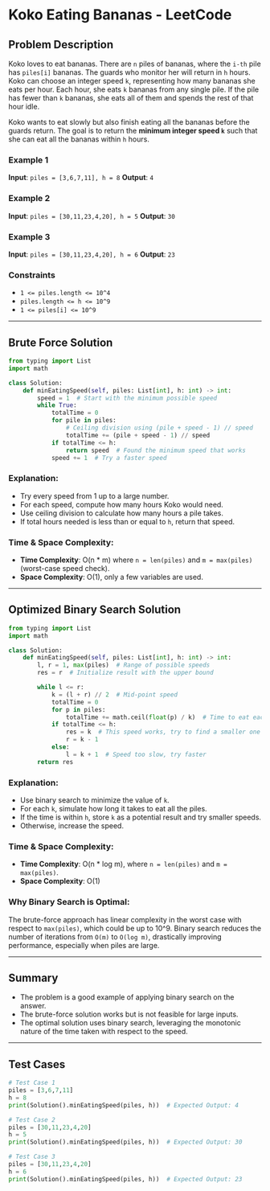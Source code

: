 # Koko Eating Bananas - LeetCode

## Problem Description

Koko loves to eat bananas. There are `n` piles of bananas, where the `i-th` pile has `piles[i]` bananas. The guards who monitor her will return in `h` hours. Koko can choose an integer speed `k`, representing how many bananas she eats per hour. Each hour, she eats `k` bananas from any single pile. If the pile has fewer than `k` bananas, she eats all of them and spends the rest of that hour idle.

Koko wants to eat slowly but also finish eating all the bananas before the guards return. The goal is to return the **minimum integer speed `k`** such that she can eat all the bananas within `h` hours.

### Example 1

**Input**: `piles = [3,6,7,11], h = 8`
**Output**: `4`

### Example 2

**Input**: `piles = [30,11,23,4,20], h = 5`
**Output**: `30`

### Example 3

**Input**: `piles = [30,11,23,4,20], h = 6`
**Output**: `23`

### Constraints

* `1 <= piles.length <= 10^4`
* `piles.length <= h <= 10^9`
* `1 <= piles[i] <= 10^9`

---

## Brute Force Solution

```python
from typing import List
import math

class Solution:
    def minEatingSpeed(self, piles: List[int], h: int) -> int:
        speed = 1  # Start with the minimum possible speed
        while True:
            totalTime = 0
            for pile in piles:
                # Ceiling division using (pile + speed - 1) // speed
                totalTime += (pile + speed - 1) // speed
            if totalTime <= h:
                return speed  # Found the minimum speed that works
            speed += 1  # Try a faster speed
```

### Explanation:

* Try every speed from 1 up to a large number.
* For each speed, compute how many hours Koko would need.
* Use ceiling division to calculate how many hours a pile takes.
* If total hours needed is less than or equal to `h`, return that speed.

### Time & Space Complexity:

* **Time Complexity**: O(n \* m) where `n = len(piles)` and `m = max(piles)` (worst-case speed check).
* **Space Complexity**: O(1), only a few variables are used.

---

## Optimized Binary Search Solution

```python
from typing import List
import math

class Solution:
    def minEatingSpeed(self, piles: List[int], h: int) -> int:
        l, r = 1, max(piles)  # Range of possible speeds
        res = r  # Initialize result with the upper bound

        while l <= r:
            k = (l + r) // 2  # Mid-point speed
            totalTime = 0
            for p in piles:
                totalTime += math.ceil(float(p) / k)  # Time to eat each pile
            if totalTime <= h:
                res = k  # This speed works, try to find a smaller one
                r = k - 1
            else:
                l = k + 1  # Speed too slow, try faster
        return res
```

### Explanation:

* Use binary search to minimize the value of `k`.
* For each `k`, simulate how long it takes to eat all the piles.
* If the time is within `h`, store `k` as a potential result and try smaller speeds.
* Otherwise, increase the speed.

### Time & Space Complexity:

* **Time Complexity**: O(n \* log m), where `n = len(piles)` and `m = max(piles)`.
* **Space Complexity**: O(1)

### Why Binary Search is Optimal:

The brute-force approach has linear complexity in the worst case with respect to `max(piles)`, which could be up to 10^9. Binary search reduces the number of iterations from `O(m)` to `O(log m)`, drastically improving performance, especially when piles are large.

---

## Summary

* The problem is a good example of applying binary search on the answer.
* The brute-force solution works but is not feasible for large inputs.
* The optimal solution uses binary search, leveraging the monotonic nature of the time taken with respect to the speed.

---

## Test Cases

```python
# Test Case 1
piles = [3,6,7,11]
h = 8
print(Solution().minEatingSpeed(piles, h))  # Expected Output: 4

# Test Case 2
piles = [30,11,23,4,20]
h = 5
print(Solution().minEatingSpeed(piles, h))  # Expected Output: 30

# Test Case 3
piles = [30,11,23,4,20]
h = 6
print(Solution().minEatingSpeed(piles, h))  # Expected Output: 23
```
